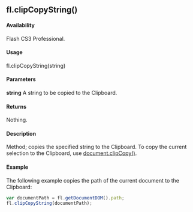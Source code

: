 ## fl.clipCopyString()

#### Availability

Flash CS3 Professional.

#### Usage

fl.clipCopyString(string)

#### Parameters

**string** A string to be copied to the Clipboard.

#### Returns

Nothing.

#### Description

Method; copies the specified string to the Clipboard.
To copy the current selection to the Clipboard, use [document.clipCopy()](../Document_object/docume30.md).

#### Example

The following example copies the path of the current document to the Clipboard:
```javascript
var documentPath = fl.getDocumentDOM().path;
fl.clipCopyString(documentPath);
```